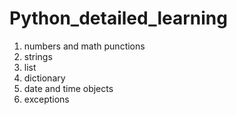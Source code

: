 # Python_detailed_learning
1. numbers and math punctions
2. strings
3. list
4. dictionary
5. date and time objects
6. exceptions

